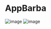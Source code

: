 # AppBarba

![image](https://user-images.githubusercontent.com/71779061/221227905-d7e2c2ed-b679-4b94-b8a4-a6783337dafe.png)
![image](https://user-images.githubusercontent.com/71779061/221230155-fa010d36-8d00-4c2e-a16c-356df4c67cdf.png)
